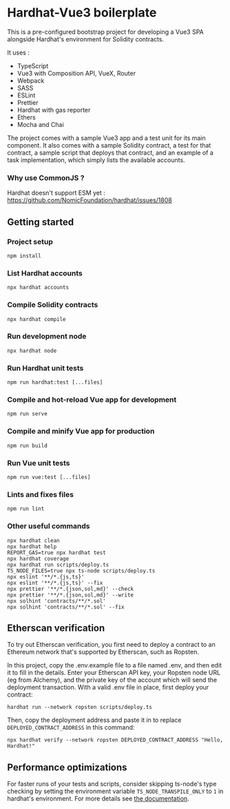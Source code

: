 # Hardhat-Vue3 boilerplate

This is a pre-configured bootstrap project for developing a Vue3 SPA alongside Hardhat's environment for Solidity contracts.

It uses :
- TypeScript
- Vue3 with Composition API, VueX, Router
- Webpack
- SASS
- ESLint
- Prettier
- Hardhat with gas reporter
- Ethers
- Mocha and Chai

The project comes with a sample Vue3 app and a test unit for its main component. It also comes with a sample Solidity contract, a test for that contract, a sample script that deploys that contract, and an example of a task implementation, which simply lists the available accounts.

### Why use CommonJS ?

Hardhat doesn't support ESM yet : https://github.com/NomicFoundation/hardhat/issues/1808

## Getting started

### Project setup
```
npm install
```

### List Hardhat accounts
```shell
npx hardhat accounts
```

### Compile Solidity contracts
```shell
npx hardhat compile
```

### Run development node
```shell
npx hardhat node
```

### Run Hardhat unit tests
```shell
npm run hardhat:test [...files]
```

### Compile and hot-reload Vue app for development
```
npm run serve
```

### Compile and minify Vue app for production
```
npm run build
```

### Run Vue unit tests
```
npm run vue:test [...files]
```

### Lints and fixes files
```
npm run lint
```

### Other useful commands
```shell
npx hardhat clean
npx hardhat help
REPORT_GAS=true npx hardhat test
npx hardhat coverage
npx hardhat run scripts/deploy.ts
TS_NODE_FILES=true npx ts-node scripts/deploy.ts
npx eslint '**/*.{js,ts}'
npx eslint '**/*.{js,ts}' --fix
npx prettier '**/*.{json,sol,md}' --check
npx prettier '**/*.{json,sol,md}' --write
npx solhint 'contracts/**/*.sol'
npx solhint 'contracts/**/*.sol' --fix
```

## Etherscan verification

To try out Etherscan verification, you first need to deploy a contract to an Ethereum network that's supported by Etherscan, such as Ropsten.

In this project, copy the .env.example file to a file named .env, and then edit it to fill in the details. Enter your Etherscan API key, your Ropsten node URL (eg from Alchemy), and the private key of the account which will send the deployment transaction. With a valid .env file in place, first deploy your contract:

```shell
hardhat run --network ropsten scripts/deploy.ts
```

Then, copy the deployment address and paste it in to replace `DEPLOYED_CONTRACT_ADDRESS` in this command:

```shell
npx hardhat verify --network ropsten DEPLOYED_CONTRACT_ADDRESS "Hello, Hardhat!"
```

## Performance optimizations

For faster runs of your tests and scripts, consider skipping ts-node's type checking by setting the environment variable `TS_NODE_TRANSPILE_ONLY` to `1` in hardhat's environment. For more details see [the documentation](https://hardhat.org/guides/typescript.html#performance-optimizations).
